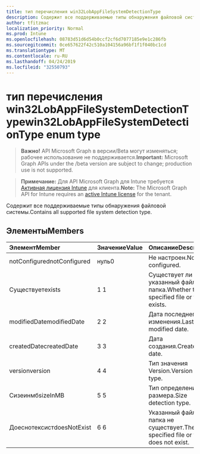```yaml
---
title: тип перечисления win32LobAppFileSystemDetectionType
description: Содержит все поддерживаемые типы обнаружения файловой системы.
author: tfitzmac
localization_priority: Normal
ms.prod: Intune
ms.openlocfilehash: 08783d51d6d54b0ccf2cf6d7077185e9e1c286fb
ms.sourcegitcommit: 0ce657622f42c510a104156a96bf1f1f040bc1cd
ms.translationtype: MT
ms.contentlocale: ru-RU
ms.lasthandoff: 04/24/2019
ms.locfileid: "32550793"
---
```

# <a name="win32lobappfilesystemdetectiontype-enum-type"></a><span data-ttu-id="f5810-103">тип перечисления win32LobAppFileSystemDetectionType</span><span class="sxs-lookup"><span data-stu-id="f5810-103">win32LobAppFileSystemDetectionType enum type</span></span>

> <span data-ttu-id="f5810-104">**Важно!** API Microsoft Graph в версии/Beta могут изменяться; рабочее использование не поддерживается.</span><span class="sxs-lookup"><span data-stu-id="f5810-104">**Important:** Microsoft Graph APIs under the /beta version are subject to change; production use is not supported.</span></span>

> <span data-ttu-id="f5810-105">**Примечание:** Для API Microsoft Graph для Intune требуется [Активная лицензия Intune](https://go.microsoft.com/fwlink/?linkid=839381) для клиента.</span><span class="sxs-lookup"><span data-stu-id="f5810-105">**Note:** The Microsoft Graph API for Intune requires an [active Intune license](https://go.microsoft.com/fwlink/?linkid=839381) for the tenant.</span></span>

<span data-ttu-id="f5810-106">Содержит все поддерживаемые типы обнаружения файловой системы.</span><span class="sxs-lookup"><span data-stu-id="f5810-106">Contains all supported file system detection type.</span></span>

## <a name="members"></a><span data-ttu-id="f5810-107">Элементы</span><span class="sxs-lookup"><span data-stu-id="f5810-107">Members</span></span>
|<span data-ttu-id="f5810-108">Элемент</span><span class="sxs-lookup"><span data-stu-id="f5810-108">Member</span></span>|<span data-ttu-id="f5810-109">Значение</span><span class="sxs-lookup"><span data-stu-id="f5810-109">Value</span></span>|<span data-ttu-id="f5810-110">Описание</span><span class="sxs-lookup"><span data-stu-id="f5810-110">Description</span></span>|
|:---|:---|:---|
|<span data-ttu-id="f5810-111">notConfigured</span><span class="sxs-lookup"><span data-stu-id="f5810-111">notConfigured</span></span>|<span data-ttu-id="f5810-112">нуль</span><span class="sxs-lookup"><span data-stu-id="f5810-112">0</span></span>|<span data-ttu-id="f5810-113">Не настроен.</span><span class="sxs-lookup"><span data-stu-id="f5810-113">Not configured.</span></span>|
|<span data-ttu-id="f5810-114">Существует</span><span class="sxs-lookup"><span data-stu-id="f5810-114">exists</span></span>|<span data-ttu-id="f5810-115">1 </span><span class="sxs-lookup"><span data-stu-id="f5810-115">1</span></span>|<span data-ttu-id="f5810-116">Существует ли указанный файл или папка.</span><span class="sxs-lookup"><span data-stu-id="f5810-116">Whether the specified file or folder exists.</span></span>|
|<span data-ttu-id="f5810-117">modifiedDate</span><span class="sxs-lookup"><span data-stu-id="f5810-117">modifiedDate</span></span>|<span data-ttu-id="f5810-118">2 </span><span class="sxs-lookup"><span data-stu-id="f5810-118">2</span></span>|<span data-ttu-id="f5810-119">Дата последнего изменения.</span><span class="sxs-lookup"><span data-stu-id="f5810-119">Last modified date.</span></span>|
|<span data-ttu-id="f5810-120">createdDate</span><span class="sxs-lookup"><span data-stu-id="f5810-120">createdDate</span></span>|<span data-ttu-id="f5810-121">3 </span><span class="sxs-lookup"><span data-stu-id="f5810-121">3</span></span>|<span data-ttu-id="f5810-122">Дата создания.</span><span class="sxs-lookup"><span data-stu-id="f5810-122">Created date.</span></span>|
|<span data-ttu-id="f5810-123">version</span><span class="sxs-lookup"><span data-stu-id="f5810-123">version</span></span>|<span data-ttu-id="f5810-124">4 </span><span class="sxs-lookup"><span data-stu-id="f5810-124">4</span></span>|<span data-ttu-id="f5810-125">Тип значения Version.</span><span class="sxs-lookup"><span data-stu-id="f5810-125">Version value type.</span></span>|
|<span data-ttu-id="f5810-126">Сизеинмб</span><span class="sxs-lookup"><span data-stu-id="f5810-126">sizeInMB</span></span>|<span data-ttu-id="f5810-127">5 </span><span class="sxs-lookup"><span data-stu-id="f5810-127">5</span></span>|<span data-ttu-id="f5810-128">Тип определения размера.</span><span class="sxs-lookup"><span data-stu-id="f5810-128">Size detection type.</span></span>|
|<span data-ttu-id="f5810-129">Доеснотексист</span><span class="sxs-lookup"><span data-stu-id="f5810-129">doesNotExist</span></span>|<span data-ttu-id="f5810-130">6 </span><span class="sxs-lookup"><span data-stu-id="f5810-130">6</span></span>|<span data-ttu-id="f5810-131">Указанный файл или папка не существует.</span><span class="sxs-lookup"><span data-stu-id="f5810-131">The specified file or folder does not exist.</span></span>|






